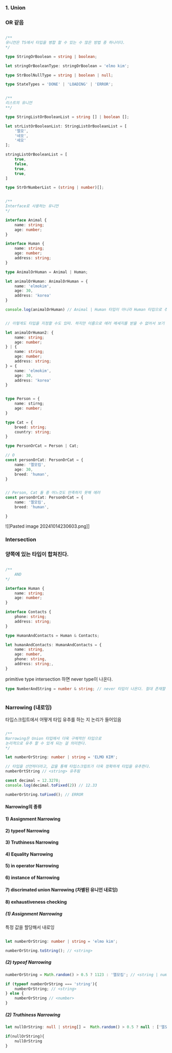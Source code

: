 
### 1. Union

### OR 같음

```ts

/**
유니언은 TS에서 타입을 병합 할 수 있는 수 많은 방법 중 하나이다.
*/

type StringOrBoolean = string | boolean;

let stringOrBooleanType: stringOrBoolean = 'elmo kim';

type StrBoolNullType = string | boolean | null;

type StateTypes = 'DONE' | 'LOADING' | 'ERROR';


```

```ts

/**
리스트의 유니언
**/

type StringListOrBooleanList = string [] | boolean [];

let strListOrBooleanList: StringListOrBooleanList = [
	'엘모',
	'네모',
	'세모'
];

stringListOrBooleanList = [
	true,
	false,
	true,
	true,
]

type StrOrNumberList = (string | number)[];


```

```ts

/**
Interface로 사용하는 유니언
*/

interface Animal {
	name: string;
	age: number;
}

interface Human {
	name: string;
	age: number;
	address: string;
}

type AnimalOrHuman = Animal | Human;

let animalOrHuman: AnimalOrHuman = {
	name: 'elmokim',
	age: 30,
	address: 'korea'
}

console.log(animalOrHuman) // Animal | Human 타입이 아니라 Human 타입으로 추론된다.

```


```ts

// 이렇게도 타입을 지정할 수도 있따. 하지만 이름으로 에러 메세지를 받을 수 없어서 보기 불편함

let animalOrHuman2: {
	name: string;
	age: number;
} | {
	name: string;
	age: number;
	address: string;
} = {
	name: 'elmokim',
	age: 30,
	address: 'korea'
}

```

```ts

type Person = {
	name: stirng;
	age: number;
}

type Cat = {
	breed: string;
	country: string;
}

type PersonOrCat = Person | Cat;

// O
const personOrCat: PersonOrCat = {
	name: '엘모킴',
	age: 30,
	breed: 'human',
}


// Person, Cat 둘 중 어느것도 만족하지 못해 에러
const personOrCat: PersonOrCat = {
	name: '엘모킴',
	breed: 'human',

}

```

![[Pasted image 20241014230603.png]]


### Intersection

### 양쪽에 있는 타입이 합쳐진다.

```ts

/**
	AND
*/

interface Human {
	name: string;
	age: number;
}

interface Contacts {
	phone: string;
	address: string;
}

type HumanAndContacts = Human & Contacts;

let humanAndContacts: HumanAndContacts = {
	name: string,
	age: number,
	phone: string,
	address: string;,
}

```


primitive type intersection 하면 never type이 나온다.

```ts
type NumberAndString = number & string; // never 타입이 나온다. 절대 존재할 수 없는 타입



```



### Narrowing (내로잉)

타입스크립트에서 어떻게 타입 유추를 하는 지 논리가 들어있음

```ts

/**
Narrowing은 Union 타입에서 더욱 구체적인 타입으로
논리적으로 유추 할 수 있게 되는 걸 의미한다.
*/

let numberOrString: number | string = 'ELMO KIM';

// 타입을 선언하더라고, 값을 통해 타입스크립트가 더욱 정확하게 타입을 유추한다.
numberOrtString // <string> 유추됨

const decimal = 12.3278;
console.log(decimal.toFixed(2)) // 12.33

numberOrString.toFixed(); // ERROR

```



#### Narrowing의 종류

#### 1) Assignment Narrowing
#### 2) typeof Narrowing
#### 3) Truthiness Narrowing
#### 4) Equality Narrowing
#### 5) in operator Narrowing
#### 6) instance of Narrowing
#### 7) discrimated union Narrowing (차별된 유니언 내로잉) 
#### 8) exhaustiveness checking




##### (1) Assignment Narrowing

특정 값을 할당해서 내로잉

```ts

let numberOrString: number | string = 'elmo kim';

numberOrString.toString(); // <string>


```


##### (2) typeof Narrowing

```ts
numberOrString = Math.random() > 0.5 ? 1123 : '엘모킴'; // <string | number>

if (typeof numberOrString === 'string'){
	numberOrString; // <string>
} else {
	numberOrString // <number>
}

```


##### (2) Truthiness Narrowing

```ts
let nullOrString: null | string[] =  Math.random() > 0.5 ? null : ['엘모킴'];

if(nullOrString){
	nullOrString
}

```
